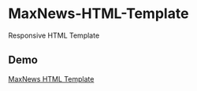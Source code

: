 # MaxNews-HTML-Template
Responsive HTML Template

## Demo
[MaxNews HTML Template](https://bagusmaulana06.github.io/MaxNews-HTML-Template/)
